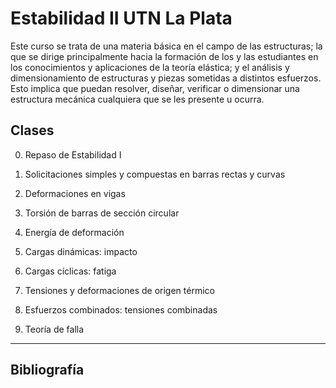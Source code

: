 # Estabilidad II UTN La Plata

Este curso se trata de una materia básica en el campo de las estructuras; la que se dirige principalmente hacia
la formación de los y las estudiantes en los conocimientos y aplicaciones de la teoría elástica; y el análisis y
dimensionamiento de estructuras y piezas sometidas a distintos esfuerzos. Esto implica que puedan resolver, diseñar, verificar o dimensionar una estructura mecánica cualquiera que se les presente u ocurra.



## Clases
0. Repaso de Estabilidad I
   
2. Solicitaciones simples y compuestas en barras rectas y curvas

3. Deformaciones en vigas 

4. Torsión de barras de sección circular

5. Energía de deformación 

6. Cargas dinámicas: impacto

7. Cargas cíclicas: fatiga 

8. Tensiones y deformaciones de origen térmico 

9. Esfuerzos combinados: tensiones combinadas 

10. Teoría de falla 


---

## Bibliografía
